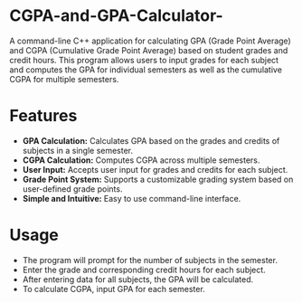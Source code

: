 # CGPA-and-GPA-Calculator-
A command-line C++ application for calculating GPA (Grade Point Average) and CGPA (Cumulative Grade Point Average) based on student grades and credit hours. This program allows users to input grades for each subject and computes the GPA for individual semesters as well as the cumulative CGPA for multiple semesters.
# Features
- **GPA Calculation:** Calculates GPA based on the grades and credits of subjects in a single semester.
- **CGPA Calculation:** Computes CGPA across multiple semesters.
- **User Input:** Accepts user input for grades and credits for each subject.
- **Grade Point System:** Supports a customizable grading system based on user-defined grade points.
- **Simple and Intuitive:** Easy to use command-line interface.
# Usage
- The program will prompt for the number of subjects in the semester.
- Enter the grade and corresponding credit hours for each subject.
- After entering data for all subjects, the GPA will be calculated.
- To calculate CGPA, input GPA for each semester.
